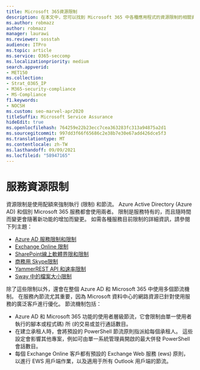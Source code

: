 ```yaml
---
title: Microsoft 365資源限制
description: 在本文中，您可以找到 Microsoft 365 中各種應用程式的資源限制的相關資訊。
ms.author: robmazz
author: robmazz
manager: laurawi
ms.reviewer: sosstah
audience: ITPro
ms.topic: article
ms.service: O365-seccomp
ms.localizationpriority: medium
search.appverid:
- MET150
ms.collection:
- Strat_O365_IP
- M365-security-compliance
- MS-Compliance
f1.keywords:
- NOCSH
ms.custom: seo-marvel-apr2020
titleSuffix: Microsoft Service Assurance
hideEdit: true
ms.openlocfilehash: 764259e22b23ecc7cea363283fc313a94875a2d1
ms.sourcegitcommit: 997dd3f66f65686c2e38b7e30e67add426dce5f3
ms.translationtype: MT
ms.contentlocale: zh-TW
ms.lasthandoff: 09/09/2021
ms.locfileid: "58947165"
---
```

# <a name="service-resource-limits"></a>服務資源限制

資源限制是使用配額來強制執行 (限制) 和節流。 Azure Active Directory (Azure AD) 和個別 Microsoft 365 服務都會使用兩者。 限制是服務特有的，而且隨時間而變更會隨著新功能的增加而變更。 如需各種服務目前限制的詳細資訊，請參閱下列主題：

- [Azure AD 服務限制和限制](/azure/azure-resource-manager/management/azure-subscription-service-limits)
- [Exchange Online 限制](/office365/servicedescriptions/exchange-online-service-description/exchange-online-limits)
- [SharePoint線上軟體界限和限制](https://support.office.com/article/SharePoint-Online-software-boundaries-and-limits-8F34FF47-B749-408B-ABC0-B605E1F6D498)
- [商務用 Skype限制](https://technet.microsoft.com/library/skype-for-business-online-limits.aspx)
- [YammerREST API 和速率限制](https://developer.yammer.com/docs/rest-api-rate-limits)
- [Sway 中的檔案大小限制](https://support.office.com/article/File-size-limits-in-Sway-4db21bc6-b42b-499f-9272-66e089db109f)

除了這些限制以外，還會在整個 Azure AD 和 Microsoft 365 中使用多個節流機制。 在服務內節流尤其重要，因為 Microsoft 資料中心的網路資源已針對使用服務的廣泛客戶進行優化。 節流機制包括：

- Azure AD 和 Microsoft 365 功能的使用者層級節流，它會限制由單一使用者執行的腳本或程式碼) 所 (的交易或並行通話數目。
- 在建立承租人時，會將預設的 PowerShell 節流原則指派給每個承租人。 這些設定會影響其他專案，例如可由單一系統管理員開啟的最大併發 PowerShell 會話數目。
- 每個 Exchange Online 客戶都有預設的 Exchange Web 服務 (ews) 原則，以進行 EWS 用戶端作業，以及適用于所有 Outlook 用戶端的節流。
